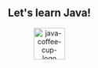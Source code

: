 <h2 align="center"> Let's learn Java! </h2>

<p align="center">

<img width="64" height="64" src="https://img.icons8.com/nolan/64/java-coffee-cup-logo.png" alt="java-coffee-cup-logo"/>

</p> 




